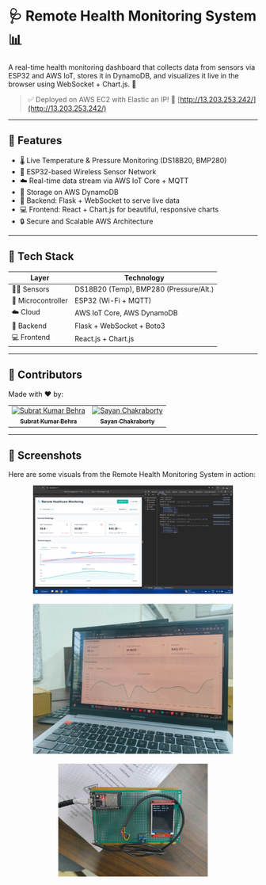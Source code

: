 # 🩺 Remote Health Monitoring System 📊

A real-time health monitoring dashboard that collects data from sensors via ESP32 and AWS IoT, stores it in DynamoDB, and visualizes it live in the browser using WebSocket + Chart.js. 🚀
>✅ Deployed on AWS EC2 with Elastic an IP!
> 🔗 [http://13.203.253.242/](http://13.203.253.242/)

---

## 📌 Features

- 🌡️ Live Temperature & Pressure Monitoring (DS18B20, BMP280)
- 📶 ESP32-based Wireless Sensor Network
- ☁️ Real-time data stream via AWS IoT Core + MQTT
- 💾 Storage on AWS DynamoDB
- 🧠 Backend: Flask + WebSocket to serve live data
- 💻 Frontend: React + Chart.js for beautiful, responsive charts
- 🔒 Secure and Scalable AWS Architecture

---

## 🧱 Tech Stack

| Layer          | Technology |
|----------------|------------|
| 👨‍🔬 Sensors       | DS18B20 (Temp), BMP280 (Pressure/Alt.) |
| 🔌 Microcontroller | ESP32 (Wi-Fi + MQTT) |
| ☁️ Cloud         | AWS IoT Core, AWS DynamoDB |
| 🧠 Backend       | Flask + WebSocket + Boto3 |
| 💻 Frontend      | React.js + Chart.js |

---
## 🤝 Contributors

Made with ❤️ by:

<table>
  <tr>
    <td align="center">
      <a href="https://github.com/Subratkb02">
        <img src="https://avatars.githubusercontent.com/Subratkb02" width="100px;" alt="Subrat Kumar Behra"/><br />
        <sub><b>Subrat Kumar Behra</b></sub>
      </a>
    </td>
    <td align="center">
      <a href="https://github.com/sayan922">
        <img src="https://avatars.githubusercontent.com/sayan922" width="100px;" alt="Sayan Chakraborty"/><br />
        <sub><b>Sayan Chakraborty</b></sub>
      </a>
    </td>
  </tr>
</table>

---
## 📸 Screenshots

Here are some visuals from the Remote Health Monitoring System in action:

<p align="center">
  <img src="images/dashboard.png" alt="Dashboard Screenshot" width="80%" />
  <br/><br/>

  <img src="images/img.jpg" alt="Live Sensor Data Graph" width="80%" />
  <br/><br/>

  <img src="images/circuit.jpg" alt="Circuit Diagram (ESP32 + Sensors)" width="60%" />
</p>
